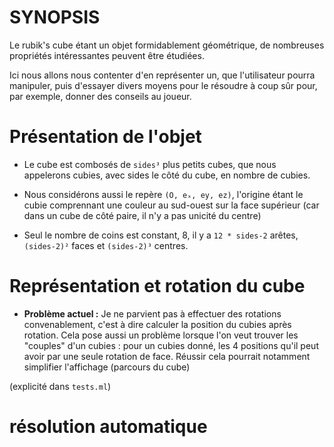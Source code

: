 # SYNOPSIS
Le rubik's cube étant un objet formidablement géométrique, de nombreuses propriétés intéressantes peuvent être étudiées.

Ici nous allons nous contenter d'en représenter un, que l'utilisateur pourra manipuler, puis d'essayer divers moyens pour le résoudre à coup sûr pour, par exemple, donner des conseils au joueur. 

# Présentation de l'objet 
* Le cube est combosés de `sides³` plus petits cubes, que nous appelerons cubies, avec sides le côté du cube, en nombre de cubies.
* Nous considérons aussi le repère `(O, eₓ, ey, ez)`, l'origine étant le cubie comprennant une couleur au sud-ouest sur la face supérieur (car dans un cube de côté paire, il n'y a pas unicité du centre)

* Seul le nombre de coins est constant, 8, il y a `12 * sides-2` arêtes, `(sides-2)²` faces et `(sides-2)³` centres.

# Représentation et rotation du cube


* __Problème actuel :__
Je ne parvient pas à effectuer des rotations convenablement, c'est à dire calculer la position du cubies après rotation.
Cela pose aussi un problème lorsque l'on veut trouver les "couples" d'un cubies : pour un cubies donné, les 4 positions qu'il peut avoir par une seule rotation de face.
Réussir cela pourrait notamment simplifier l'affichage (parcours du cube)

(explicité dans `tests.ml`)

# résolution automatique

